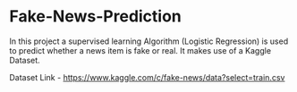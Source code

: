 # Fake-News-Prediction
In this project a supervised learning Algorithm (Logistic Regression) is used to predict whether a news item is fake or real. It makes use of a Kaggle Dataset.

Dataset Link - https://www.kaggle.com/c/fake-news/data?select=train.csv
